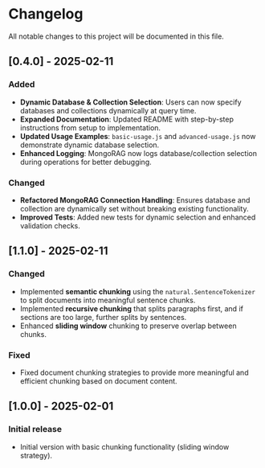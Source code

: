 # Changelog

All notable changes to this project will be documented in this file.

## [0.4.0] - 2025-02-11
### Added
- **Dynamic Database & Collection Selection**: Users can now specify databases and collections dynamically at query time.
- **Expanded Documentation**: Updated README with step-by-step instructions from setup to implementation.
- **Updated Usage Examples**: `basic-usage.js` and `advanced-usage.js` now demonstrate dynamic database selection.
- **Enhanced Logging**: MongoRAG now logs database/collection selection during operations for better debugging.

### Changed
- **Refactored MongoRAG Connection Handling**: Ensures database and collection are dynamically set without breaking existing functionality.
- **Improved Tests**: Added new tests for dynamic selection and enhanced validation checks.

## [1.1.0] - 2025-02-11
### Changed
- Implemented **semantic chunking** using the `natural.SentenceTokenizer` to split documents into meaningful sentence chunks.
- Implemented **recursive chunking** that splits paragraphs first, and if sections are too large, further splits by sentences.
- Enhanced **sliding window** chunking to preserve overlap between chunks.

### Fixed
- Fixed document chunking strategies to provide more meaningful and efficient chunking based on document content.

## [1.0.0] - 2025-02-01
### Initial release
- Initial version with basic chunking functionality (sliding window strategy).

